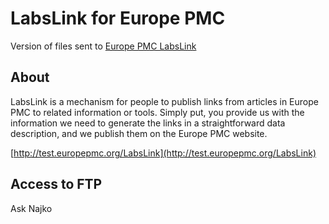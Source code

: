 # LabsLink for Europe PMC

Version of files sent to [Europe PMC LabsLink](http://test.europepmc.org/LabsLink)

## About

LabsLink is a mechanism for people to publish links from articles in Europe PMC to related information or tools. Simply put, you provide us with the information we need to generate the links in a straightforward data description, and we publish them on the Europe PMC website. 

[http://test.europepmc.org/LabsLink](http://test.europepmc.org/LabsLink)

## Access to FTP

Ask Najko